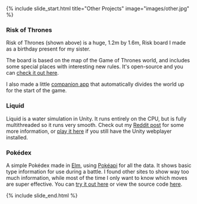 {% include slide_start.html title="Other Projects" image="images/other.jpg" %}

### Risk of Thrones

Risk of Thrones (shown above) is a huge, 1.2m by 1.6m, Risk board I made as a birthday present for my sister.

The board is based on the map of the Game of Thrones world, and includes some special places with interesting new rules. It's open-source and you can [check it out here](http://theoddler.github.io/RiskOfThrones/).

I also made a little [companion app](http://theoddler.github.io/RiskOfThrones/companion/) that automatically divides the world up for the start of the game.

### Liquid

Liquid is a water simulation in Unity. It runs entirely on the CPU, but is fully multithreaded so it runs very smooth. Check out my [Reddit post](https://www.reddit.com/r/Unity3D/comments/2a5h3q/realtime_water_simulation_v2/) for some more information, or [play it here](https://dl.dropboxusercontent.com/u/10448192/Liquid/Webplayer%20Publish%20V2%20-%20Multithreaded/Webplayer.html) if you still have the Unity webplayer installed.

### Pokédex

A simple Pokédex made in [Elm](http://elm-lang.org/), using [Pokéapi](http://pokeapi.co/) for all the data. It shows basic type information for use during a battle. I found other sites to show way too much information, while most of the time I only want to know which moves are super effective. You can [try it out here](http://theoddler.github.io/pokedex/) or view the source code [here](https://github.com/theoddler/pokedex).


{% include slide_end.html %}
